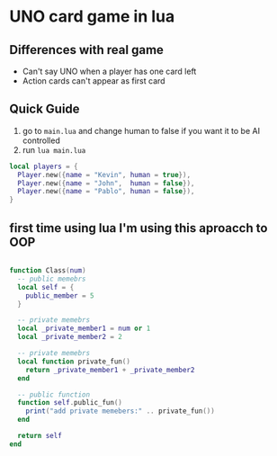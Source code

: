 # UNO card game in lua

## Differences with real game

* Can't say UNO when a player has one card left
* Action cards can't appear as first card

## Quick Guide

1. go to `main.lua` and change human to false if you want it to be AI controlled
2. run `lua main.lua`

```lua
local players = {
  Player.new({name = "Kevin", human = true}),
  Player.new({name = "John",  human = false}),
  Player.new({name = "Pablo", human = false}),
}
```

## first time using lua I'm using this aproacch to OOP

```lua

function Class(num)
  -- public memebrs
  local self = {
    public_member = 5
  }

  -- private memebrs
  local _private_member1 = num or 1
  local _private_member2 = 2

  -- private memebrs
  local function private_fun()
    return _private_member1 + _private_member2
  end

  -- public function
  function self.public_fun()
    print("add private memebers:" .. private_fun())
  end

  return self
end

```

